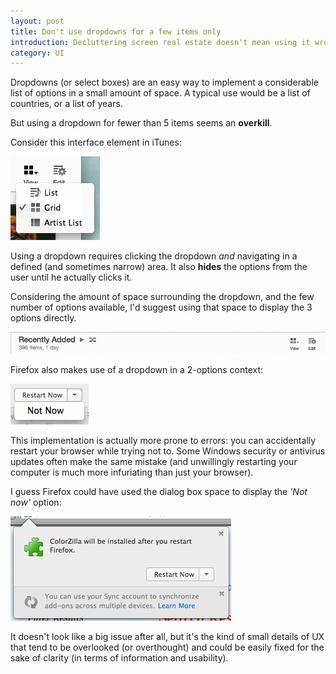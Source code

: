 ```yaml
---
layout: post
title: Don't use dropdowns for a few items only
introduction: Decluttering screen real estate doesn't mean using it wrong.
category: UI
---
```


Dropdowns (or select boxes) are an easy way to implement a considerable list of options in a small amount of space. A typical use would be a list of countries, or a list of years.

But using a dropdown for fewer than 5 items seems an **overkill**.

Consider this interface element in iTunes:

![iTunes dropdown](/images/post/itunes-dropdown.png)

Using a dropdown requires clicking the dropdown *and* navigating in a defined (and sometimes narrow) area. It also **hides** the options from the user until he actually clicks it.

Considering the amount of space surrounding the dropdown, and the few number of options available, I'd suggest using that space to display the 3 options directly.

![iTunes dropdown space](/images/post/itunes-dropdown-space.png)

Firefox also makes use of a dropdown in a 2-options context:

![Firefox dropdown](/images/post/firefox-dropdown.png)

This implementation is actually more prone to errors: you can accidentally restart your browser while trying not to. Some Windows security or antivirus updates often make the same mistake (and unwillingly restarting your computer is much more infuriating than just your browser).

I guess Firefox could have used the dialog box space to display the *'Not now'* option:

![Firefox dropdown space](/images/post/firefox-dropdown-space.png)

It doesn't look like a big issue after all, but it's the kind of small details of UX that tend to be overlooked (or overthought) and could be easily fixed for the sake of clarity (in terms of information and usability).
